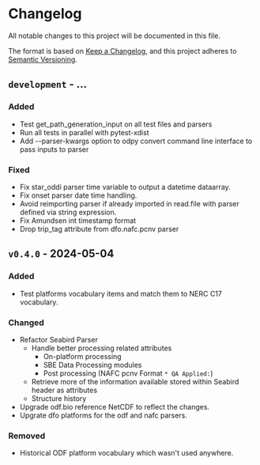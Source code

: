 # Changelog

All notable changes to this project will be documented in this file.

The format is based on [Keep a Changelog](https://keepachangelog.com/en/1.1.0/),
and this project adheres to [Semantic Versioning](https://semver.org/spec/v2.0.0.html).

## `development` - ...

### Added

- Test get_path_generation_input on all test files and parsers
- Run all tests in parallel with pytest-xdist
- Add --parser-kwargs option to odpy convert command line interface to pass
inputs to parser

### Fixed

- Fix star_oddi parser time variable to output a datetime dataarray.
- Fix onset parser date time handling.
- Avoid reimporting parser if already imported in read.file with parser
defined via string expression.
- Fix Amundsen int timestamp format
- Drop trip_tag attribute from dfo.nafc.pcnv parser

## `v0.4.0` - 2024-05-04

### Added

- Test platforms vocabulary items and match them to NERC C17 vocabulary.

### Changed

- Refactor Seabird Parser
  - Handle better processing related attributes
    - On-platform processing
    - SBE Data Processing modules
    - Post processing (NAFC pcnv Format `* QA Applied:`)
  - Retrieve more of the information available stored within Seabird header as attributes
  - Structure history
- Upgrade odf.bio reference NetCDF to reflect the changes.
- Upgrate dfo platforms for the odf and nafc parsers.

### Removed

- Historical ODF platform vocabulary which wasn't used anywhere.